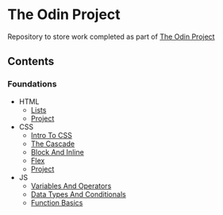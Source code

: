 # The Odin Project

Repository to store work completed as part of [The Odin Project](https://www.theodinproject.com/)

## Contents

### Foundations

- HTML
  - [Lists](./01-foundations/01-html-foundations/01-lists/)
  - [Project](./01-foundations/01-html-foundations/project/)
- CSS
  - [Intro To CSS](./01-foundations/02-css-foundations/01-intro-to-css/)
  - [The Cascade](./01-foundations/02-css-foundations/02-the-cascade/)
  - [Block And Inline](./01-foundations/02-css-foundations/03-block-and-inline/)
  - [Flex](./01-foundations/02-css-foundations/04-flex/)
  - [Project](./01-foundations/02-css-foundations/project/)
- JS
  - [Variables And Operators](./01-foundations/03-js-foundations/01-variables-and-operators/)
  - [Data Types And Conditionals](./01-foundations/03-js-foundations/02-data-types-and-conditionals/)
  - [Function Basics](./01-foundations/03-js-foundations/03-function-basics/)
